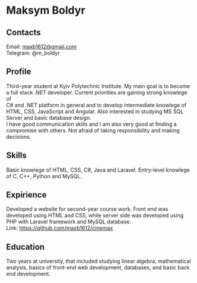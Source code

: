 # Maksym Boldyr


## Contacts

Email: maxb1612@gmail.com  
Telegram: @m_boldyr


## Profile

Third-year student at Kyiv Polytechnic Institute. My main goal is to become a full stack .NET developer. Current priorities are gaining strong knowlege of  
C# and .NET platform in general and to develop intermediate knowlege of HTML, CSS, JavaScript and Angular. Also interested in studying MS SQL Server and basic database design.  
I have good communication skills and I am also very good at finding a compromise with others. Not afraid of taking responsibility  and making decisions.


## Skills

Basic knowlege of HTML, CSS, C#, Java and Laravel. Entry-level knowlege of C, C++, Python and MySQL.


## Expirience

Developed a website for second-year course work. Front end was developed using HTML and CSS, while server side was developed using PHP with Laravel framework and MySQL database.  
Link: https://github.com/maxb1612/cinemax


## Education

Two years at university, that included studying linear algebra, mathematical analysis, basics of front-end web development, databases, and basic back end development.